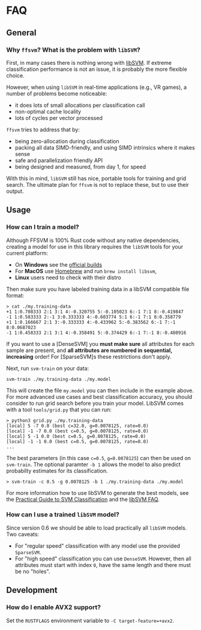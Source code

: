 
# FAQ

## General

### Why `ffsvm`? What is the problem with `libSVM`?

First, in many cases there is nothing wrong with [libSVM](https://github.com/cjlin1/libSVM). If extreme classification performance is not an issue, it is probably the more flexible choice.

However, when using `libSVM` in real-time applications (e.g., VR games), a number of problems become noticeable:

* it does lots of small allocations per classification call
* non-optimal cache locality
* lots of cycles per vector processed

`ffsvm` tries to address that by:

* being zero-allocation during classification
* packing all data SIMD-friendly, and using SIMD intrinsics where it makes sense
* safe and parallelization friendly API
* being designed and measured, from day 1, for speed


With this in mind, `libSVM` still has nice, portable tools for training and grid search. The ultimate plan for `ffsvm` is not to replace these, but to use their output.


## Usage


### How can I train a model?

Although FFSVM is 100% Rust code without any native dependencies, creating a model for use in
this library requires the `libSVM` tools for your current platform:

* On **Windows** see the [official builds](https://github.com/cjlin1/libsvm/tree/master/windows)
* For **MacOS** use [Homebrew](https://brew.sh/) and run `brew install libsvm`,
* **Linux** users need to check with their distro

Then make sure you have labeled training data in a libSVM compatible file format:

```ignore
> cat ./my.training-data
+1 1:0.708333 2:1 3:1 4:-0.320755 5:-0.105023 6:-1 7:1 8:-0.419847
-1 1:0.583333 2:-1 3:0.333333 4:-0.603774 5:1 6:-1 7:1 8:0.358779
+1 1:0.166667 2:1 3:-0.333333 4:-0.433962 5:-0.383562 6:-1 7:-1 8:0.0687023
-1 1:0.458333 2:1 3:1 4:-0.358491 5:-0.374429 6:-1 7:-1 8:-0.480916

```
If you want to use a [DenseSVM] you **must make sure** all attributes
for each sample are present, and **all attributes are numbered in sequential, increasing**
order! For [SparseSVM]s these restrictions don't apply.

Next, run `svm-train` on your data:

```ignore
svm-train ./my.training-data ./my.model
```

This will create the file `my.model` you can then include in the example above.
For more advanced use cases and best classification accuracy, you should consider to run
grid search before you train your model. LibSVM comes with a tool `tools/grid.py` that you
can run:

```ignore
> python3 grid.py ./my.training-data
[local] 5 -7 0.0 (best c=32.0, g=0.0078125, rate=0.0)
[local] -1 -7 0.0 (best c=0.5, g=0.0078125, rate=0.0)
[local] 5 -1 0.0 (best c=0.5, g=0.0078125, rate=0.0)
[local] -1 -1 0.0 (best c=0.5, g=0.0078125, rate=0.0)
...
```

The best parameters (in this case `c=0.5`, `g=0.0078125`) can then be used on `svm-train`. The
optional paramter `-b 1` allows the model to also predict probabilty estimates for its
classification.

```ignore
> svm-train -c 0.5 -g 0.0078125 -b 1 ./my.training-data ./my.model
```

For more information how to use libSVM to generate the best models, see the
[Practical Guide to SVM Classification](https://www.csie.ntu.edu.tw/%7Ecjlin/papers/guide/guide.pdf)
and the [libSVM FAQ](https://www.csie.ntu.edu.tw/%7Ecjlin/libsvm/faq.html).


### How can I use a trained `libSVM` model?

Since version 0.6 we should be able to load practically all `libSVM` models. Two caveats:

* For "regular speed" classification with any model use the provided `SparseSVM`.
* For "high speed" classification you can use `DenseSVM`. However, then all attributes must start with index `0`, have the same length and there must be no "holes".


## Development

### How do I enable AVX2 support?

Set the `RUSTFLAGS` environment variable to `-C target-feature=+avx2`.
